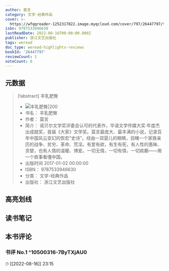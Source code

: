```yaml
---
author: 莫言
category: 文学-经典作品
cover: >-
  https://wfqqreader-1252317822.image.myqcloud.com/cover/797/26447797/t7_26447797.jpg
isbn: 9787533946630
lastReadDate: 2022-08-16T00:00:00.000Z
publisher: 浙江文艺出版社
tags: weread
doc_type: weread-highlights-reviews
bookId: '26447797'
reviewCount: 1
noteCount: 0
---
```


## 元数据

> [!abstract] 丰乳肥臀
> - ![ 丰乳肥臀|200](https://wfqqreader-1252317822.image.myqcloud.com/cover/797/26447797/t7_26447797.jpg)
> - 书名： 丰乳肥臀
> - 作者： 莫言
> - 简介： 诺贝尔文学奖评委会认可的代表作，华语文学传媒大奖·年度杰出成就奖，首届《大家》文学奖。莫言最庞大、最丰满的小说，记录百年中国风云变幻的恢宏“史诗”。经由一双婴儿的眼睛，目睹一个家族亲历的战争、贫穷、革命、荒淫。有爱有欲，有生有死，有人性的愚昧、贪婪，也有人情的温暖、博爱。一切无情，一切有情，一切疯癫——用一个故事看懂中国。
> - 出版时间 2017-01-02 00:00:00
> - ISBN： 9787533946630
> - 分类： 文学-经典作品
> - 出版社： 浙江文艺出版社

## 高亮划线

## 读书笔记

## 本书评论

### 书评 No.1  ^10500316-7ByTXjAU0
⏱ [[2022-08-16]]  23:15

